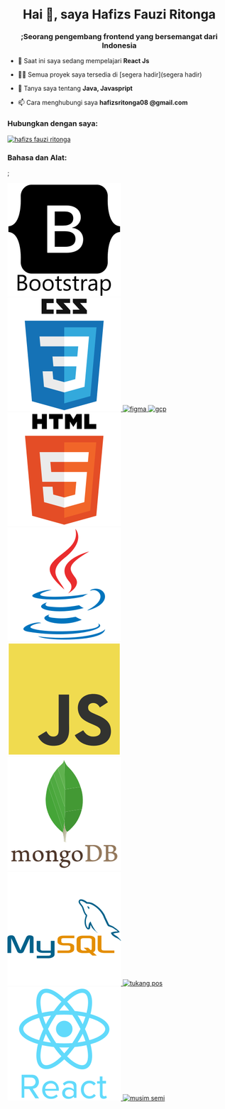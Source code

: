 <h1 align="center">Hai 👋, saya Hafizs Fauzi Ritonga</h1>
<h3 align="center"> ;Seorang pengembang frontend yang bersemangat dari Indonesia</h3>

- 🌱 Saat ini saya sedang mempelajari **React Js**

- 👨‍💻 Semua proyek saya tersedia di [segera hadir](segera hadir)

- 💬 Tanya saya tentang **Java, Javaspript**

- 📫 Cara menghubungi saya **hafizsritonga08 @gmail.com**

<h3 align="kiri">Hubungkan dengan saya:</h3>
<p align=" ;kiri">
<a href="https://linkedin.com/in/hafizs fauzi ritonga" target="kosong"><img align="tengah" src="https://raw.githubusercontent.com/rahuldkjain/github-profile-readme-generator/master/src/images/icons/Social/linked-in-alt.svg" alt="hafizs fauzi ritonga" tinggi="30" lebar="40" /></a>
</p>

<h3 align="left">Bahasa dan Alat:</h3> ;
<p rata="kiri"> <a href="https://getbootstrap.com" target="_kosong" rel="noreferrer"> <img src="https://raw.githubusercontent.com/devicons/devicon/master/icons/bootstrap/bootstrap-plain-wordmark.svg" alt="bootstrap" lebar="40" tinggi="40"/> </a> <a href="https://www.w3schools.com/css/" target="_kosong" rel="noreferrer"> <img src="https://raw.githubusercontent.com/devicons/devicon/master/icons/css3/css3-original-wordmark.svg" alt="css3" lebar="40" tinggi="40"/> </a> <a href="https://www.figma.com/" target="_kosong" rel="noreferrer"> <img src="https://www.vectorlogo.zone/logos/figma/figma-icon.svg" alt="figma" lebar="40" tinggi="40"/> </a> <a href="https://cloud.google.com" target="_kosong" rel="noreferrer"> <img src="https://www.vectorlogo.zone/logos/google_cloud/google_cloud-icon.svg" alt="gcp" lebar="40" tinggi="40"/> </a> <a href="https://www.w3.org/html/" target="_kosong" rel="noreferrer"> <img src="https://raw.githubusercontent.com/devicons/devicon/master/icons/html5/html5-original-wordmark.svg" alt="html5" lebar="40" tinggi="40"/> </a> <a href="https://www.java.com" target="_kosong" rel="noreferrer"> <img src="https://raw.githubusercontent.com/devicons/devicon/master/icons/java/java-original.svg" alt="Jawa" lebar="40" tinggi="40"/> </a> <a href="https://developer.mozilla.org/en-US/docs/Web/JavaScript" target="_kosong" rel="noreferrer"> <img src="https://raw.githubusercontent.com/devicons/devicon/master/icons/javascript/javascript-original.svg" alt="javascript" lebar="40" tinggi="40"/> </a> <a href="https://www.mongodb.com/" target="_kosong" rel="noreferrer"> <img src="https://raw.githubusercontent.com/devicons/devicon/master/icons/mongodb/mongodb-original-wordmark.svg" alt="mongodb" lebar="40" tinggi="40"/> </a> <a href="https://www.mysql.com/" target="_kosong" rel="noreferrer"> <img src="https://raw.githubusercontent.com/devicons/devicon/master/icons/mysql/mysql-original-wordmark.svg" alt="mysql" lebar="40" tinggi="40"/> </a> <a href="https://postman.com" target="_kosong" rel="noreferrer"> <img src="https://www.vectorlogo.zone/logos/getpostman/getpostman-icon.svg" alt="tukang pos" lebar="40" tinggi="40"/> </a> <a href="https://reactjs.org/" target="_kosong" rel="noreferrer"> <img src="https://raw.githubusercontent.com/devicons/devicon/master/icons/react/react-original-wordmark.svg" alt="bereaksi" lebar="40" tinggi="40"/> </a> <a href="https://spring.io/" target="_kosong" rel="noreferrer"> <img src="https://www.vectorlogo.zone/logos/springio/springio-icon.svg" alt="musim semi" lebar="40" tinggi="40"/> </a> </p>
